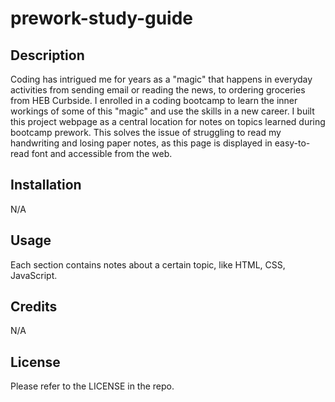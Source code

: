 # prework-study-guide

## Description
Coding has intrigued me for years as a "magic" that happens in everyday activities from sending email or reading the news,  to ordering groceries from HEB Curbside. I enrolled in a coding bootcamp to learn the inner workings of some of this "magic" and use the skills in a new career.  I built this project webpage as a central location for notes on topics learned during bootcamp prework. This solves the issue of struggling to read my handwriting and losing paper notes, as this page is displayed in easy-to-read font and accessible from the web. 


## Installation
N/A


## Usage
Each section contains notes about a certain topic, like HTML, CSS, JavaScript.


## Credits
N/A


## License
Please refer to the LICENSE in the repo.
